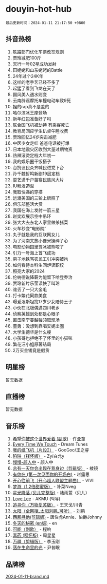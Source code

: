# douyin-hot-hub

`最后更新时间：2024-01-11 21:17:50 +0800`

## 抖音热榜

1. 铁路部门优化车票改签规则
1. 贾玲减肥100斤
1. 天行一号02星成功发射
1. 田姥姥和山东姥姥的Battle
1. 24年过个24K年
1. 这样的老手艺已经不多了
1. 起猛了看到飞龙在天了
1. 国风美人遇水则变
1. 云南辟谣摩托车撞电动车致9死
1. 姐的rap真不是盖的
1. 哈尔滨冰王座登场
1. 新年红包准备好了吗
1. 联合国飞机被劫持 有乘客死亡
1. 教育局回应学生趴桌午睡收费
1. 贾玲回忆24岁突击减肥
1. 中医少女走红 爸爸电话被打爆
1. 日本地震灾区收到大量过期物资
1. 热辣滚烫定档大年初一
1. 我的娱乐圈干饭搭子
1. 台抗议民众齐喊民进党下台
1. 孙千魏哲鸣新剧19层定档
1. 娄艺潇千户苗寨民族风大片
1. IU粉发造型
1. 我取快递的穿搭
1. 远渡美国的三轮上牌照了
1. 俱乐部整活大赏
1. 我国在海上发射一箭三星
1. 赵奕欢展示空中吊环
1. 张大大去东北人家里做杀猪菜
1. 火车秒变“电影院”
1. 丸子就是我的互联网女儿
1. 为了河南文旅小豫米操碎了心
1. 电影动物园里贾冰被熊咬了
1. 引力一号海上首飞成功
1. 男子地铁骂农民工引冲突被拘
1. 如何看待本科生回炉读职校
1. 照亮大家的2024
1. 伦纳德说降薪为能留下哈登乔治
1. 贾玲新片乐莹读快了叫玲
1. 谁丢了一只大金毛
1. 打卡繁花同款美食
1. 曝爱泼斯坦找17岁少女陪侍王子
1. 小伙在北极偶遇四川老乡
1. 侦察英雄到处都是心眼子
1. 直击南宁蔓越莓领取现场
1. 董勇：没想到靠唱安妮出圈
1. 大学生德华是什么梗
1. 小孩哥也拒绝不了怀里的小猫咪
1. 繁花汪小姐原著结局
1. 2万买金镯竟是假货

## 明星榜

暂无数据

## 直播榜

暂无数据

## 音乐榜

1. [希望你被这个世界爱着 (副歌)](https://sf6-cdn-tos.douyinstatic.com/obj/tos-cn-ve-2774/oUHCmWQfZlE3QQBKBeD8rCFLpJzPgCpImhsxMt) - 许亚童
1. [Every Time We Touch](https://sf86-cdn-tos.douyinstatic.com/obj/tos-cn-ve-2774/ogN6lUKQeBBfEVhIOMikG1CcJjugxk1tztZyhP) - Dream Tunes
1. [我的纸飞机（片段2）](https://sf3-cdn-tos.douyinstatic.com/obj/tos-cn-ve-2774/oM2ZrKcg2CD5AeRB2gkeXOFB1IxAGJdZPazYHf) - GooGoo/王之睿
1. [陷阱（释怀版）](https://sf86-cdn-tos.douyinstatic.com/obj/tos-cn-ve-2774/oE8C21LeZrzKLDFfQYgMzx4GAIHageG5IzayY7) - Zy/白允y
1. [慢慢-颜人中](https://sf86-cdn-tos.douyinstatic.com/obj/tos-cn-ve-2774/ocjHNfBXdBxQNC8ZGAeoLMFTUgtBg8bkExunDC) - 颜人中
1. [总有一天你会出现在我身边（剪辑版）](https://sf3-cdn-tos.douyinstatic.com/obj/tos-cn-ve-2774/oMLsHwhWW7CYoAhoWB9EXUQIzNBsfAJxpAoxCU) - 棱镜
1. [有你在 (第一次见面你的开场白)](https://sf6-cdn-tos.douyinstatic.com/obj/tos-cn-ve-2774/oAthrQ3ClJBfI57uBoFEgNDYtNCZ0TSYQQfxQ0) - 赵露思
1. [开心往前飞（开心超人联盟主题曲）](https://sf6-cdn-tos.douyinstatic.com/obj/tos-cn-ve-2774/9d8fb7c82cf1421fb93a9fe925275e0a) - VIVI
1. [梦游（1.2倍甜蜜版）](https://sf86-cdn-tos.douyinstatic.com/obj/tos-cn-ve-2774/o4gyAUm8hwufoEABmwVIiQtHsFuGzAEEWtNMzo) - 补菜Nveg
1. [星光降落 (贝儿完整版)](https://sf86-cdn-tos.douyinstatic.com/obj/tos-cn-ve-2774/okwB9hAwyAtsFFkFBzAX1hOOfQuIoMNs0W2Mwr) - 陆雨萱（贝儿）
1. [Love Lee](https://sf3-cdn-tos.douyinstatic.com/obj/tos-cn-ve-2774/o05GbkJGbCBTdDnMtB0fwOYgkeZp23vrWQDQBS) - AKMU (악뮤)
1. [追寻你（万物复苏版）](https://sf3-cdn-tos.douyinstatic.com/obj/tos-cn-ve-2774/oYeAZJsbjIDit9APmBg8u6uDUQnHmoCf3gbo74) - 王天戈/川青
1. [太阳（全网搜_太阳刘鹏_可听）](https://sf86-cdn-tos.douyinstatic.com/obj/tos-cn-ve-2774/ogWbyIQnlBFImVbeDocRdCIYtBHlbJXgfZMvgz) - 刘鹏
1. [西厢寻他(剪辑版)](https://sf86-cdn-tos.douyinstatic.com/obj/tos-cn-ve-2774/oUsAVfAQKlRNxEv5qxvIB8o5qmIWUcXbzJKJhw) - 唐伯虎Annie、伯爵Johnny
1. [冬天的秘密 (en版)](https://sf6-cdn-tos.douyinstatic.com/obj/tos-cn-ve-2774/okIuMHDdzyf3FjGK4Lphe1vfHcQaPIHAg0Z4CR) - en
1. [可能（副歌）](https://sf6-cdn-tos.douyinstatic.com/obj/tos-cn-ve-2774/cde1731888894259b333569393c2fb51) - 程响
1. [毒药 (释怀版)](https://sf3-cdn-tos.douyinstatic.com/obj/tos-cn-ve-2774/oYILMEAzspdZBIzy4frJNB8ZHPHWAhiwowd4Ad) - 周星星
1. [万疆（剪辑版）](https://sf86-cdn-tos.douyinstatic.com/obj/tos-cn-ve-2774/ooG7oVgFlDTelKCjCsTTobQvbdtj1BBQXnfZd8) - 李玉刚
1. [落在生命里的光](https://sf3-cdn-tos.douyinstatic.com/obj/tos-cn-ve-2774/d9ffa8c090124ea58bb10df9b510c01d) - 尹昔眠

## 品牌榜

[2024-01-11-brand.md](2024-01-11-brand.md)

